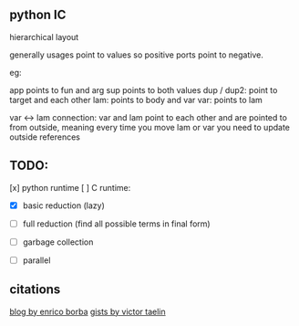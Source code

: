 

## python IC

hierarchical layout



generally usages point to values
so positive ports point to negative.

eg:

app points to fun and arg
sup points to both values
dup / dup2:
  point to target and each other
lam:
  points to body and var
var: points to lam

var <-> lam connection:
  var and lam point to each other and are pointed to from outside, meaning every time you move lam or var you need to update outside references


## TODO:

[x] python runtime
[ ] C runtime:
  - [x] basic reduction (lazy)
  - [ ] full reduction (find all possible terms in final form)
  - [ ] garbage collection
  - [ ] parallel



## citations

[blog by enrico borba](https://ezb.io/thoughts/interaction_nets/lambda_calculus/2025-08-30_lazy-memory-layout.html)
[gists by victor taelin](gist.github.com/VictorTaelin)